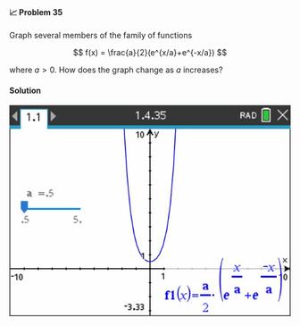 <div class="alert alert-warning" role="alert">
<h4 class="alert-heading">📈 Problem 35</h4>

Graph several members of the family of functions

$$
f(x) = \frac{a}{2}(e^{x/a}+e^{-x/a})
$$

where $a > 0$. How does the graph change as $a$ increases?

</div>

<div class="alert alert-success" role="alert">
<h4 class="alert-heading">Solution</h4>

![](_media/screenshot4.gif ':class=img-center')

</div>
